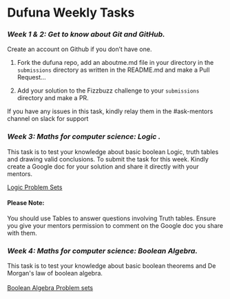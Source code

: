 # Dufuna Weekly Tasks

### *Week 1 & 2: Get to know about Git and GitHub.*

Create an account on Github if you don’t have one.

1. Fork the dufuna repo, add an aboutme.md file in your directory in the `submissions` directory as written in the README.md and make a Pull Request...

2. Add your solution to the Fizzbuzz challenge to your `submissions` directory and make a PR.

If you have any issues in this task, kindly relay them in the #ask-mentors channel on slack for support

### *Week 3: Maths for computer science: Logic .*

This task is to test your knowledge about basic boolean Logic, truth tables and drawing valid conclusions. 
To submit the task for this week. Kindly create a Google doc for your solution and share it directly with your mentors. 

[Logic Problem Sets](./weekly-tasks/week2-logic-problem-set.pdf)

#### Please Note:
  You should use Tables to answer questions involving Truth tables.
  Ensure you give your mentors permission to comment on the Google doc you share with them.

### *Week 4: Maths for computer science: Boolean Algebra.*
This task is to test your knowledge about basic boolean theorems and De Morgan's law of boolean algebra.<br><br>
[Boolean Algebra Problem sets](./weekly-tasks/Week4-Boolean-algebra-problem-set.pdf)
